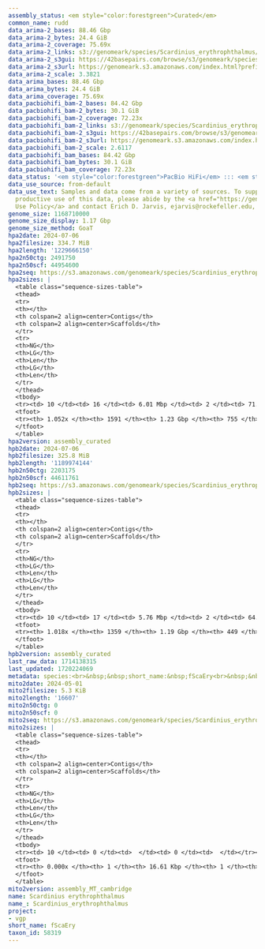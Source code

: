 ```yaml
---
assembly_status: <em style="color:forestgreen">Curated</em>
common_name: rudd
data_arima-2_bases: 88.46 Gbp
data_arima-2_bytes: 24.4 GiB
data_arima-2_coverage: 75.69x
data_arima-2_links: s3://genomeark/species/Scardinius_erythrophthalmus/fScaEry2/genomic_data/arima/<br>
data_arima-2_s3gui: https://42basepairs.com/browse/s3/genomeark/species/Scardinius_erythrophthalmus/fScaEry2/genomic_data/arima/
data_arima-2_s3url: https://genomeark.s3.amazonaws.com/index.html?prefix=species/Scardinius_erythrophthalmus/fScaEry2/genomic_data/arima/
data_arima-2_scale: 3.3821
data_arima_bases: 88.46 Gbp
data_arima_bytes: 24.4 GiB
data_arima_coverage: 75.69x
data_pacbiohifi_bam-2_bases: 84.42 Gbp
data_pacbiohifi_bam-2_bytes: 30.1 GiB
data_pacbiohifi_bam-2_coverage: 72.23x
data_pacbiohifi_bam-2_links: s3://genomeark/species/Scardinius_erythrophthalmus/fScaEry2/genomic_data/pacbio_hifi/<br>
data_pacbiohifi_bam-2_s3gui: https://42basepairs.com/browse/s3/genomeark/species/Scardinius_erythrophthalmus/fScaEry2/genomic_data/pacbio_hifi/
data_pacbiohifi_bam-2_s3url: https://genomeark.s3.amazonaws.com/index.html?prefix=species/Scardinius_erythrophthalmus/fScaEry2/genomic_data/pacbio_hifi/
data_pacbiohifi_bam-2_scale: 2.6117
data_pacbiohifi_bam_bases: 84.42 Gbp
data_pacbiohifi_bam_bytes: 30.1 GiB
data_pacbiohifi_bam_coverage: 72.23x
data_status: '<em style="color:forestgreen">PacBio HiFi</em> ::: <em style="color:forestgreen">Arima</em>'
data_use_source: from-default
data_use_text: Samples and data come from a variety of sources. To support fair and
  productive use of this data, please abide by the <a href="https://genome10k.soe.ucsc.edu/data-use-policies/">Data
  Use Policy</a> and contact Erich D. Jarvis, ejarvis@rockefeller.edu, with any questions.
genome_size: 1168710000
genome_size_display: 1.17 Gbp
genome_size_method: GoaT
hpa2date: 2024-07-06
hpa2filesize: 334.7 MiB
hpa2length: '1229666150'
hpa2n50ctg: 2491750
hpa2n50scf: 44954600
hpa2seq: https://s3.amazonaws.com/genomeark/species/Scardinius_erythrophthalmus/fScaEry2/assembly_curated/fScaEry2.hap1.cur.20240706.fasta.gz
hpa2sizes: |
  <table class="sequence-sizes-table">
  <thead>
  <tr>
  <th></th>
  <th colspan=2 align=center>Contigs</th>
  <th colspan=2 align=center>Scaffolds</th>
  </tr>
  <tr>
  <th>NG</th>
  <th>LG</th>
  <th>Len</th>
  <th>LG</th>
  <th>Len</th>
  </tr>
  </thead>
  <tbody>
  <tr><td> 10 </td><td> 16 </td><td> 6.01 Mbp </td><td> 2 </td><td> 71.61 Mbp </td></tr><tr><td> 20 </td><td> 39 </td><td> 4.51 Mbp </td><td> 4 </td><td> 58.97 Mbp </td></tr><tr><td> 30 </td><td> 68 </td><td> 3.72 Mbp </td><td> 6 </td><td> 50.77 Mbp </td></tr><tr><td> 40 </td><td> 102 </td><td> 3.09 Mbp </td><td> 8 </td><td> 49.90 Mbp </td></tr><tr style="background-color:#cccccc;"><td> 50 </td><td> 144 </td><td style="background-color:#88ff88;"> 2.49 Mbp </td><td> 11 </td><td style="background-color:#88ff88;"> 44.95 Mbp </td></tr><tr><td> 60 </td><td> 197 </td><td> 2.01 Mbp </td><td> 13 </td><td> 43.15 Mbp </td></tr><tr><td> 70 </td><td> 262 </td><td> 1.61 Mbp </td><td> 16 </td><td> 41.93 Mbp </td></tr><tr><td> 80 </td><td> 347 </td><td> 1.15 Mbp </td><td> 19 </td><td> 40.31 Mbp </td></tr><tr><td> 90 </td><td> 477 </td><td> 0.72 Mbp </td><td> 22 </td><td> 34.75 Mbp </td></tr><tr><td> 100 </td><td> 730 </td><td> 256.00 Kbp </td><td> 26 </td><td> 1.48 Mbp </td></tr></tbody>
  <tfoot>
  <tr><th> 1.052x </th><th> 1591 </th><th> 1.23 Gbp </th><th> 755 </th><th> 1.23 Gbp </th></tr>
  </tfoot>
  </table>
hpa2version: assembly_curated
hpb2date: 2024-07-06
hpb2filesize: 325.8 MiB
hpb2length: '1189974144'
hpb2n50ctg: 2203175
hpb2n50scf: 44611761
hpb2seq: https://s3.amazonaws.com/genomeark/species/Scardinius_erythrophthalmus/fScaEry2/assembly_curated/fScaEry2.hap2.cur.20240706.fasta.gz
hpb2sizes: |
  <table class="sequence-sizes-table">
  <thead>
  <tr>
  <th></th>
  <th colspan=2 align=center>Contigs</th>
  <th colspan=2 align=center>Scaffolds</th>
  </tr>
  <tr>
  <th>NG</th>
  <th>LG</th>
  <th>Len</th>
  <th>LG</th>
  <th>Len</th>
  </tr>
  </thead>
  <tbody>
  <tr><td> 10 </td><td> 17 </td><td> 5.76 Mbp </td><td> 2 </td><td> 64.57 Mbp </td></tr><tr><td> 20 </td><td> 41 </td><td> 4.23 Mbp </td><td> 4 </td><td> 59.44 Mbp </td></tr><tr><td> 30 </td><td> 72 </td><td> 3.42 Mbp </td><td> 6 </td><td> 50.02 Mbp </td></tr><tr><td> 40 </td><td> 110 </td><td> 2.77 Mbp </td><td> 8 </td><td> 48.75 Mbp </td></tr><tr style="background-color:#cccccc;"><td> 50 </td><td> 158 </td><td style="background-color:#88ff88;"> 2.20 Mbp </td><td> 11 </td><td style="background-color:#88ff88;"> 44.61 Mbp </td></tr><tr><td> 60 </td><td> 217 </td><td> 1.78 Mbp </td><td> 14 </td><td> 42.41 Mbp </td></tr><tr><td> 70 </td><td> 291 </td><td> 1.34 Mbp </td><td> 16 </td><td> 40.29 Mbp </td></tr><tr><td> 80 </td><td> 396 </td><td> 0.95 Mbp </td><td> 19 </td><td> 39.00 Mbp </td></tr><tr><td> 90 </td><td> 556 </td><td> 0.58 Mbp </td><td> 23 </td><td> 32.62 Mbp </td></tr><tr><td> 100 </td><td> 961 </td><td> 105.12 Kbp </td><td> 94 </td><td> 178.10 Kbp </td></tr></tbody>
  <tfoot>
  <tr><th> 1.018x </th><th> 1359 </th><th> 1.19 Gbp </th><th> 449 </th><th> 1.19 Gbp </th></tr>
  </tfoot>
  </table>
hpb2version: assembly_curated
last_raw_data: 1714138315
last_updated: 1720224069
metadata: species:<br>&nbsp;&nbsp;short_name:&nbsp;fScaEry<br>&nbsp;&nbsp;name:&nbsp;Scardinius&nbsp;erythrophthalmus<br>&nbsp;&nbsp;taxon_id:&nbsp;58319<br>&nbsp;&nbsp;common_name:&nbsp;rudd<br>&nbsp;&nbsp;order:<br>&nbsp;&nbsp;&nbsp;&nbsp;name:&nbsp;Cypriniformes<br>&nbsp;&nbsp;family:<br>&nbsp;&nbsp;&nbsp;&nbsp;name:&nbsp;Cyprinidae<br>&nbsp;&nbsp;individuals:<br>&nbsp;&nbsp;&nbsp;&nbsp;-&nbsp;short_name:&nbsp;fScaEry2<br>&nbsp;&nbsp;&nbsp;&nbsp;&nbsp;&nbsp;biosample_id:&nbsp;SAMEA11296541<br>&nbsp;&nbsp;&nbsp;&nbsp;&nbsp;&nbsp;sex:&nbsp;female<br>&nbsp;&nbsp;genome_size:&nbsp;1168710000<br>&nbsp;&nbsp;genome_size_method:&nbsp;GoaT<br>&nbsp;&nbsp;project:&nbsp;[&nbsp;vgp&nbsp;]<br>
mito2date: 2024-05-01
mito2filesize: 5.3 KiB
mito2length: '16607'
mito2n50ctg: 0
mito2n50scf: 0
mito2seq: https://s3.amazonaws.com/genomeark/species/Scardinius_erythrophthalmus/fScaEry2/assembly_MT_cambridge/fScaEry2.MT.20240501.fasta.gz
mito2sizes: |
  <table class="sequence-sizes-table">
  <thead>
  <tr>
  <th></th>
  <th colspan=2 align=center>Contigs</th>
  <th colspan=2 align=center>Scaffolds</th>
  </tr>
  <tr>
  <th>NG</th>
  <th>LG</th>
  <th>Len</th>
  <th>LG</th>
  <th>Len</th>
  </tr>
  </thead>
  <tbody>
  <tr><td> 10 </td><td> 0 </td><td>  </td><td> 0 </td><td>  </td></tr><tr><td> 20 </td><td> 0 </td><td>  </td><td> 0 </td><td>  </td></tr><tr><td> 30 </td><td> 0 </td><td>  </td><td> 0 </td><td>  </td></tr><tr><td> 40 </td><td> 0 </td><td>  </td><td> 0 </td><td>  </td></tr><tr style="background-color:#cccccc;"><td> 50 </td><td> 0 </td><td style="background-color:#ff8888;">  </td><td> 0 </td><td style="background-color:#ff8888;">  </td></tr><tr><td> 60 </td><td> 0 </td><td>  </td><td> 0 </td><td>  </td></tr><tr><td> 70 </td><td> 0 </td><td>  </td><td> 0 </td><td>  </td></tr><tr><td> 80 </td><td> 0 </td><td>  </td><td> 0 </td><td>  </td></tr><tr><td> 90 </td><td> 0 </td><td>  </td><td> 0 </td><td>  </td></tr><tr><td> 100 </td><td> 0 </td><td>  </td><td> 0 </td><td>  </td></tr></tbody>
  <tfoot>
  <tr><th> 0.000x </th><th> 1 </th><th> 16.61 Kbp </th><th> 1 </th><th> 16.61 Kbp </th></tr>
  </tfoot>
  </table>
mito2version: assembly_MT_cambridge
name: Scardinius erythrophthalmus
name_: Scardinius_erythrophthalmus
project:
- vgp
short_name: fScaEry
taxon_id: 58319
---
```

